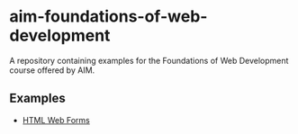# aim-foundations-of-web-development
A repository containing examples for the Foundations of Web Development course offered by AIM.

## Examples

- [HTML Web Forms](/html-forms)
